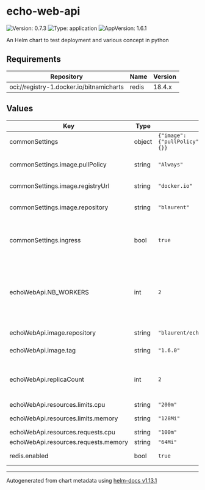 # echo-web-api

![Version: 0.7.3](https://img.shields.io/badge/Version-0.7.3-informational?style=flat-square) ![Type: application](https://img.shields.io/badge/Type-application-informational?style=flat-square) ![AppVersion: 1.6.1](https://img.shields.io/badge/AppVersion-1.6.1-informational?style=flat-square)

An Helm chart to test deployment and various concept in python

## Requirements

| Repository | Name | Version |
|------------|------|---------|
| oci://registry-1.docker.io/bitnamicharts | redis | 18.4.x |

## Values

| Key | Type | Default | Description |
|-----|------|---------|-------------|
| commonSettings | object | `{"image":{"pullPolicy":"Always","registryUrl":"docker.io","repository":"blaurent"},"ingress":true,"podLabels":{}}` | common parameters |
| commonSettings.image.pullPolicy | string | `"Always"` | default container pull policy |
| commonSettings.image.registryUrl | string | `"docker.io"` | default registry to use |
| commonSettings.image.repository | string | `"blaurent"` | name of the repository to use |
| commonSettings.ingress | bool | `true` | control whether we want an ingress to be created |
| echoWebApi.NB_WORKERS | int | `2` | set the env variable NB_WORKERS to 2, this limit the number of logical cpus used by the service |
| echoWebApi.image.repository | string | `"blaurent/echo-web-api"` | default repository |
| echoWebApi.image.tag | string | `"1.6.0"` | tag of the container |
| echoWebApi.replicaCount | int | `2` | number of replicas we want between (1-10) are valid values |
| echoWebApi.resources.limits.cpu | string | `"200m"` | 20% of 1 cpu |
| echoWebApi.resources.limits.memory | string | `"128Mi"` | 128 mebibytes |
| echoWebApi.resources.requests.cpu | string | `"100m"` | 10% of 1 cpu |
| echoWebApi.resources.requests.memory | string | `"64Mi"` | 64 mebibytes |
| redis.enabled | bool | `true` | disable redis installation |

----------------------------------------------
Autogenerated from chart metadata using [helm-docs v1.13.1](https://github.com/norwoodj/helm-docs/releases/v1.13.1)

